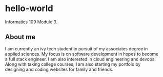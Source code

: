 # hello-world
Informatics 109 Module 3. 

## About me
I am currently an ivy tech student in pursuit of my associates degree in applied sciences. My focus is on software development in hopes to become a full stack engineer. I am also interested in cloud engineering and devops. Along with taking college courses, I am also starting my portfoio by designing and coding websites for family and friends.
